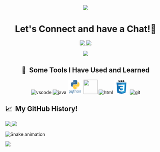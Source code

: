 <p align="center">
  <img src="https://capsule-render.vercel.app/api?type=waving&color=gradient&text=Hii-There!&height=100&section=header"/>
</p>
<h1 align="center">
  Let's Connect and have a Chat!💬
</h1>
<p align="center">
<a href="https://www.linkedin.com/in/yogesh-patel-756856205/">
  <img height="50" src="https://user-images.githubusercontent.com/46517096/166973395-19676cd8-f8ec-4abf-83ff-da8243505b82.png"/>
</a>
<a href="https://www.instagram.com/yogesh._.patel_/">
  <img height="50" src="https://user-images.githubusercontent.com/46517096/166974368-9798f39f-1f46-499c-b14e-81f0a3f83a06.png"/>
</a>
</p>

<p align="center">
  <img src= "https://media.giphy.com/media/KExih5tI7WAAKc5F3Q/giphy.gif">
</p>

<h2 align="center"> 🚀 &nbsp;Some Tools I Have Used and Learned</h2>
<p align="center">
  
  <img src="https://cdn.jsdelivr.net/gh/devicons/devicon/icons/vscode/vscode-original.svg" alt="vscode" width="45" height="45"/>
  <img src="https://www.vectorlogo.zone/logos/java/java-icon.svg" alt="java" width="45" height="45"/>
  <img src="https://raw.githubusercontent.com/devicons/devicon/master/icons/python/python-original-wordmark.svg" alt="python" width="45" height="45" />
  <img src="https://cdn.jsdelivr.net/gh/devicons/devicon/icons/cplusplus/cplusplus-original.svg" width="45" height="45"/>
  <img src="https://cdn.jsdelivr.net/gh/devicons/devicon/icons/html5/html5-original.svg" alt="html" width="45" height="45"/>
  <img src="https://raw.githubusercontent.com/devicons/devicon/master/icons/css3/css3-original-wordmark.svg" alt="css3" width="45" height="45" />
  <img src="https://cdn.jsdelivr.net/gh/devicons/devicon/icons/git/git-original.svg" alt="git" width="45" height="45"/>
  
</p>

<h2> 📈 &nbsp;My GitHub History!</h2>
<a href="https://github.com/Yogesh-Patel01">
  <img height="180em" src="https://github-readme-stats.vercel.app/api?username=Yogesh-Patel01&theme=noctis_minimus&show_icons=true" />
  <img height="180em" src="https://github-readme-stats.vercel.app/api/top-langs/?username=Yogesh-Patel01&theme=noctis_minimus&layout=compact" />
</a>

![Snake animation](https://github.com/thepiyushmalhotra/Yogesh-Patel01/blob/output/github-contribution-grid-snake.svg)
  
<p align="left">
  <img src="https://capsule-render.vercel.app/api?type=waving&color=gradient&height=100&section=footer"/>
</p>
